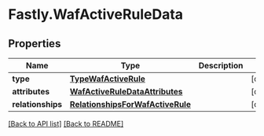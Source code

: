 # Fastly.WafActiveRuleData

## Properties

Name | Type | Description | Notes
------------ | ------------- | ------------- | -------------
**type** | [**TypeWafActiveRule**](TypeWafActiveRule.md) |  | [optional] 
**attributes** | [**WafActiveRuleDataAttributes**](WafActiveRuleDataAttributes.md) |  | [optional] 
**relationships** | [**RelationshipsForWafActiveRule**](RelationshipsForWafActiveRule.md) |  | [optional] 



[[Back to API list]](../../README.md#endpoints) [[Back to README]](../../README.md)
